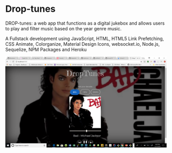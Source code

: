 # Drop-tunes

DROP-tunes: a web app that functions as a digital jukebox and allows users to play and filter music based on the year genre music. 

A Fullstack development using JavaScript, HTML, HTML5 Link Prefetching, CSS Animate, Colorganize, Material Design Icons, websocket.io, Node.js, Sequelize, NPM Packages and Heroku

![alt Drop-tunes](https://github.com/kokimussa/Drop-tunes/blob/master/Drop-tunes.png)


